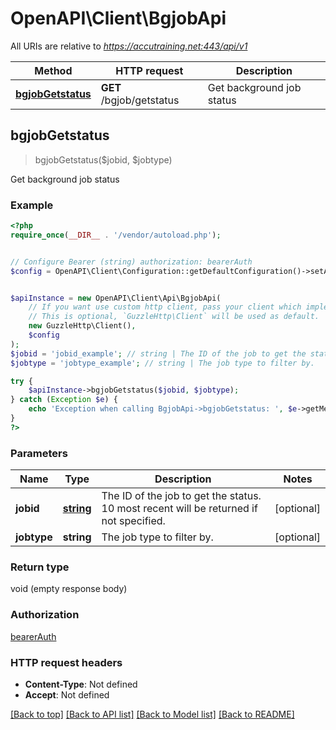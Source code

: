 # OpenAPI\Client\BgjobApi

All URIs are relative to *https://accutraining.net:443/api/v1*

Method | HTTP request | Description
------------- | ------------- | -------------
[**bgjobGetstatus**](BgjobApi.md#bgjobGetstatus) | **GET** /bgjob/getstatus | Get background job status



## bgjobGetstatus

> bgjobGetstatus($jobid, $jobtype)

Get background job status

### Example

```php
<?php
require_once(__DIR__ . '/vendor/autoload.php');


// Configure Bearer (string) authorization: bearerAuth
$config = OpenAPI\Client\Configuration::getDefaultConfiguration()->setAccessToken('YOUR_ACCESS_TOKEN');


$apiInstance = new OpenAPI\Client\Api\BgjobApi(
    // If you want use custom http client, pass your client which implements `GuzzleHttp\ClientInterface`.
    // This is optional, `GuzzleHttp\Client` will be used as default.
    new GuzzleHttp\Client(),
    $config
);
$jobid = 'jobid_example'; // string | The ID of the job to get the status. 10 most recent will be returned if not specified.
$jobtype = 'jobtype_example'; // string | The job type to filter by.

try {
    $apiInstance->bgjobGetstatus($jobid, $jobtype);
} catch (Exception $e) {
    echo 'Exception when calling BgjobApi->bgjobGetstatus: ', $e->getMessage(), PHP_EOL;
}
?>
```

### Parameters


Name | Type | Description  | Notes
------------- | ------------- | ------------- | -------------
 **jobid** | [**string**](../Model/.md)| The ID of the job to get the status. 10 most recent will be returned if not specified. | [optional]
 **jobtype** | **string**| The job type to filter by. | [optional]

### Return type

void (empty response body)

### Authorization

[bearerAuth](../../README.md#bearerAuth)

### HTTP request headers

- **Content-Type**: Not defined
- **Accept**: Not defined

[[Back to top]](#) [[Back to API list]](../../README.md#documentation-for-api-endpoints)
[[Back to Model list]](../../README.md#documentation-for-models)
[[Back to README]](../../README.md)

